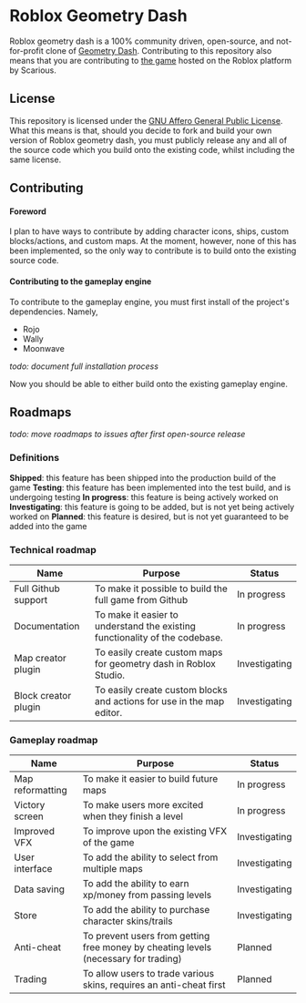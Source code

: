 # Roblox Geometry Dash
Roblox geometry dash is a 100% community driven, open-source, and not-for-profit clone of [Geometry Dash](https://www.robtopgames.com/).  Contributing to this repository also means that you are contributing to [the game](https://www.roblox.com/games/8022028670/Geometry-Dash) hosted on the Roblox platform by Scarious.

## License
This repository is licensed under the [GNU Affero General Public License](https://www.gnu.org/licenses/agpl-3.0.html). What this means is that, should you decide to fork and build your own version of Roblox geometry dash, you must publicly release any and all of the source code which you build onto the existing code, whilst including the same license.

## Contributing
#### Foreword
I plan to have ways to contribute by adding character icons, ships, custom blocks/actions, and custom maps. At the moment, however, none of this has been implemented, so the only way to contribute is to build onto the existing source code.

#### Contributing to the gameplay engine
To contribute to the gameplay engine, you must first install of the project's dependencies. Namely,
- Rojo
- Wally
- Moonwave

*todo: document full installation process*

Now you should be able to either build onto the existing gameplay engine.

## Roadmaps
*todo: move roadmaps to issues after first open-source release*
### Definitions
**Shipped**: this feature has been shipped into the production build of the game
**Testing**: this feature has been implemented into the test build, and is undergoing testing
**In progress**: this feature is being actively worked on
**Investigating**: this feature is going to be added, but is not yet being actively worked on
**Planned**: this feature is desired, but is not yet guaranteed to be added into the game

### Technical roadmap
Name | Purpose | Status
---- | ---- | --- 
Full Github support | To make it possible to build the full game from Github | In progress
Documentation | To make it easier to understand the existing functionality of the codebase. | In progress
Map creator plugin | To easily create custom maps for geometry dash in Roblox Studio. | Investigating
Block creator plugin | To easily create custom blocks and actions for use in the map editor. | Investigating

### Gameplay roadmap
Name | Purpose | Status
---- | ---- | --- 
Map reformatting | To make it easier to build future maps | In progress
Victory screen | To make users more excited when they finish a level | In progress
Improved VFX | To improve upon the existing VFX of the game | Investigating
User interface | To add the ability to select from multiple maps | Investigating
Data saving | To add the ability to earn xp/money from passing levels | Investigating
Store | To add the ability to purchase character skins/trails | Investigating
Anti-cheat | To prevent users from getting free money by cheating levels (necessary for trading) | Planned
Trading | To allow users to trade various skins, requires an anti-cheat first | Planned
